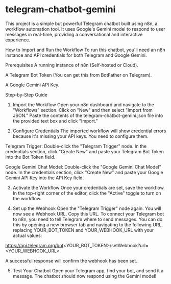 # telegram-chatbot-gemini

This project is a simple but powerful Telegram chatbot built using n8n, a workflow automation tool. It uses Google's Gemini model to respond to user messages in real-time, providing a conversational and interactive experience.

How to Import and Run the Workflow
To run this chatbot, you'll need an n8n instance and API credentials for both Telegram and Google Gemini.

Prerequisites
A running instance of n8n (Self-hosted or Cloud).

A Telegram Bot Token (You can get this from BotFather on Telegram).

A Google Gemini API Key.

Step-by-Step Guide
1. Import the Workflow
Open your n8n dashboard and navigate to the "Workflows" section.
Click on "New" and then select "Import from JSON."
Paste the contents of the telegram-chatbot-gemini.json file into the provided text box and click "Import."

2. Configure Credentials
The imported workflow will show credential errors because it's missing your API keys. You need to configure them.

Telegram Trigger: Double-click the "Telegram Trigger" node. In the credentials section, click "Create New" and paste your Telegram Bot Token into the Bot Token field.

Google Gemini Chat Model: Double-click the "Google Gemini Chat Model" node. In the credentials section, click "Create New" and paste your Google Gemini API Key into the API Key field.

3. Activate the Workflow
Once your credentials are set, save the workflow. In the top-right corner of the editor, click the "Active" toggle to turn on the workflow.

4. Set up the Webhook
Open the "Telegram Trigger" node again. You will now see a Webhook URL. Copy this URL. To connect your Telegram bot to n8n, you need to tell Telegram where to send messages. You can do this by opening a new browser tab and navigating to the following URL, replacing YOUR_BOT_TOKEN and YOUR_WEBHOOK_URL with your actual values:

https://api.telegram.org/bot<YOUR_BOT_TOKEN>/setWebhook?url=<YOUR_WEBHOOK_URL>

A successful response will confirm the webhook has been set.

5. Test Your Chatbot
Open your Telegram app, find your bot, and send it a message. The chatbot should now respond using the Gemini model!

